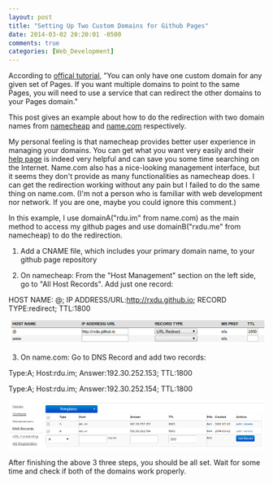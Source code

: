 ```yaml
---
layout: post
title: "Setting Up Two Custom Domains for Github Pages"
date: 2014-03-02 20:20:01 -0500
comments: true
categories: [Web_Development]
---
```


According to [offical tutorial](https://help.github.com/articles/setting-up-a-custom-domain-with-pages), "You can only have one custom domain for any given set of Pages. If you want multiple domains to point to the same Pages, you will need to use a service that can redirect the other domains to your Pages domain."

This post gives an example about how to do the redirection with two domain names from [namecheap](https://www.namecheap.com/) and [name.com](https://www.name.com/) respectively.

<!-- more -->

My personal feeling is that namecheap provides better user experience in managing your domains. You can get what you want very easily and their [help page](https://www.namecheap.com/support/knowledgebase/article/settingup_hostrecords) is indeed very helpful and can save you some time searching on the Internet. Name.com also has a nice-looking management interface, but it seems they don't provide as many functionalities as namecheap does. I can get the redirection working without any pain but I failed to do the same thing on name.com. (I'm not a person who is familiar with web development nor network. If you are one, maybe you could ignore this comment.)

In this example, I use domainA("rdu.im" from name.com) as the main method to access my github pages and use domainB("rxdu.me" from namecheap) to do the redirection.

1. Add a CNAME file, which includes your primary domain name, to your github page repository 

2. On namecheap:
From the "Host Management" section on the left side, go to "All Host Records". Add just one record:

HOST NAME: @; IP ADDRESS/URL:http://rxdu.github.io; RECORD TYPE:redirect; TTL:1800

<img src="/img/posts/namecheap_config.png" width="850" />

3. On name.com:
Go to DNS Record and add two records:

Type:A; Host:rdu.im; Answer:192.30.252.153; TTL:1800

Type:A; Host:rdu.im; Answer:192.30.252.154; TTL:1800

<img src="/img/posts/namecom_config.png" width="850" />

After finishing the above 3 three steps, you should be all set. Wait for some time and check if both of the domains work properly.


